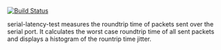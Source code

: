 [![Build Status](https://travis-ci.org/koppi/serial-latency-test.png?branch=master)](https://travis-ci.org/koppi/serial-latency-test)

serial-latency-test measures the roundtrip time of packets sent over
the serial port. It calculates the worst case roundtrip time of all
sent packets and displays a histogram of the rountrip time jitter.
